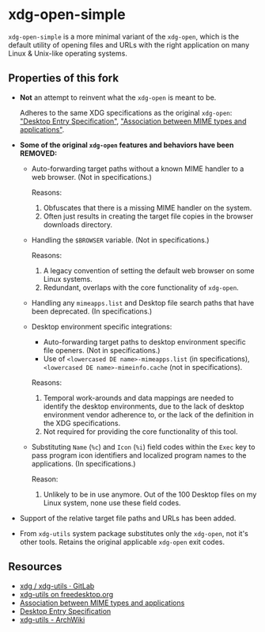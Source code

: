# xdg-open-simple

`xdg-open-simple` is a more minimal variant of the `xdg-open`, which is the default utility of opening files and URLs with the right application on many Linux & Unix-like operating systems.

## Properties of this fork

- **Not** an attempt to reinvent what the `xdg-open` is meant to be.

    Adheres to the same XDG specifications as the original `xdg-open`: ["Desktop Entry Specification"](https://specifications.freedesktop.org/desktop-entry-spec/latest/), ["Association between MIME types and applications"](https://specifications.freedesktop.org/mime-apps-spec/latest/).

- **Some of the original `xdg-open` features and behaviors have been REMOVED:**

    - Auto-forwarding target paths without a known MIME handler to a web browser. (Not in specifications.)

        Reasons:

        1. Obfuscates that there is a missing MIME handler on the system.
        1. Often just results in creating the target file copies in the browser downloads directory.

    - Handling the `$BROWSER` variable. (Not in specifications.)

        Reasons:

        1. A legacy convention of setting the default web browser on some Linux systems.
        1. Redundant, overlaps with the core functionality of `xdg-open`.

    - Handling any `mimeapps.list` and Desktop file search paths that have been deprecated. (In specifications.)
    - Desktop environment specific integrations:

        - Auto-forwarding target paths to desktop environment specific file openers. (Not in specifications.)
        - Use of `<lowercased DE name>-mimeapps.list` (in specifications), `<lowercased DE name>-mimeinfo.cache` (not in specifications).

        Reasons:

        1. Temporal work-arounds and data mappings are needed to identify the desktop environments, due to the lack of desktop environment vendor adherence to, or the lack of the definition in the XDG specifications.
        1. Not required for providing the core functionality of this tool.

    - Substituting `Name` (`%c`) and `Icon` (`%i`) field codes within the `Exec` key to pass program icon identifiers and localized program names to the applications. (In specifications.)

        Reason:

        1. Unlikely to be in use anymore. Out of the 100 Desktop files on my Linux system, none use these field codes.

- Support of the relative target file paths and URLs has been added.
- From `xdg-utils` system package substitutes only the `xdg-open`, not it's other tools. Retains the original applicable `xdg-open` exit codes.

## Resources

- [xdg / xdg-utils · GitLab](https://gitlab.freedesktop.org/xdg/xdg-utils)
- [xdg-utils on freedesktop.org](https://www.freedesktop.org/wiki/Software/xdg-utils/)
- [Association between MIME types and applications](https://specifications.freedesktop.org/mime-apps-spec/latest/)
- [Desktop Entry Specification](https://specifications.freedesktop.org/desktop-entry-spec/latest/)
- [xdg-utils - ArchWiki](https://wiki.archlinux.org/title/Xdg-utils)
